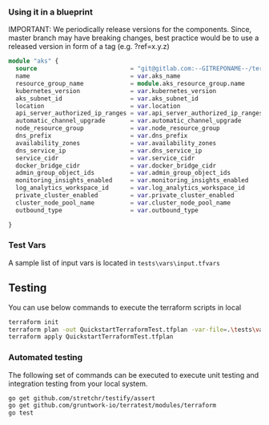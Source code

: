 ### Using it in a blueprint

IMPORTANT: We periodically release versions for the components. Since, master branch may have breaking changes, best practice would be to use a released version in form of a tag (e.g. ?ref=x.y.z)

```terraform
module "aks" {
  source                          = "git@gitlab.com:--GITREPONAME--/terraform-azurerm-aks?ref=v1.0"
  name                            = var.aks_name
  resource_group_name             = module.aks_resource_group.name
  kubernetes_version              = var.kubernetes_version
  aks_subnet_id                   = var.aks_subnet_id
  location                        = var.location
  api_server_authorized_ip_ranges = var.api_server_authorized_ip_ranges
  automatic_channel_upgrade       = var.automatic_channel_upgrade
  node_resource_group             = var.node_resource_group
  dns_prefix                      = var.dns_prefix
  availability_zones              = var.availability_zones
  dns_service_ip                  = var.dns_service_ip
  service_cidr                    = var.service_cidr
  docker_bridge_cidr              = var.docker_bridge_cidr
  admin_group_object_ids          = var.admin_group_object_ids
  monitoring_insights_enabled     = var.monitoring_insights_enabled
  log_analytics_workspace_id      = var.log_analytics_workspace_id
  private_cluster_enabled         = var.private_cluster_enabled
  cluster_node_pool_name          = var.cluster_node_pool_name
  outbound_type                   = var.outbound_type

}
```
### Test Vars

A sample list of input vars is located in `tests\vars\input.tfvars`

## Testing

You can use below commands to execute the terraform scripts in local

```bash
terraform init
terraform plan -out QuickstartTerraformTest.tfplan -var-file=.\tests\vars\input.tfvars
terraform apply QuickstartTerraformTest.tfplan
```

### Automated testing

The following set of commands can be executed to execute unit testing and integration testing from your local system.

```bash
go get github.com/stretchr/testify/assert
go get github.com/gruntwork-io/terratest/modules/terraform
go test
```